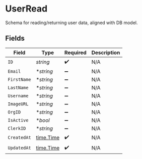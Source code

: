 # UserRead

Schema for reading/returning user data, aligned with DB model.


## Fields

| Field                                     | Type                                      | Required                                  | Description                               |
| ----------------------------------------- | ----------------------------------------- | ----------------------------------------- | ----------------------------------------- |
| `ID`                                      | *string*                                  | :heavy_check_mark:                        | N/A                                       |
| `Email`                                   | **string*                                 | :heavy_minus_sign:                        | N/A                                       |
| `FirstName`                               | **string*                                 | :heavy_minus_sign:                        | N/A                                       |
| `LastName`                                | **string*                                 | :heavy_minus_sign:                        | N/A                                       |
| `Username`                                | **string*                                 | :heavy_minus_sign:                        | N/A                                       |
| `ImageURL`                                | **string*                                 | :heavy_minus_sign:                        | N/A                                       |
| `OrgID`                                   | **string*                                 | :heavy_minus_sign:                        | N/A                                       |
| `IsActive`                                | **bool*                                   | :heavy_minus_sign:                        | N/A                                       |
| `ClerkID`                                 | **string*                                 | :heavy_minus_sign:                        | N/A                                       |
| `CreatedAt`                               | [time.Time](https://pkg.go.dev/time#Time) | :heavy_check_mark:                        | N/A                                       |
| `UpdatedAt`                               | [time.Time](https://pkg.go.dev/time#Time) | :heavy_check_mark:                        | N/A                                       |